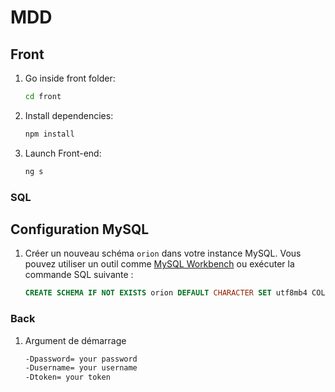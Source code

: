 # MDD 
  
## Front

1. Go inside front folder:
   
   ```bash
   cd front

2. Install dependencies:

   ```bash
   npm install

3. Launch Front-end:

   ```bash
   ng s

### SQL

## Configuration MySQL

1. Créer un nouveau schéma `orion` dans votre instance MySQL. Vous pouvez utiliser un outil comme [MySQL Workbench](https://www.mysql.com/products/workbench/) ou exécuter la commande SQL suivante :

   ```sql
   CREATE SCHEMA IF NOT EXISTS orion DEFAULT CHARACTER SET utf8mb4 COLLATE utf8mb4_unicode_ci;

### Back 

1. Argument de démarrage

   ```bash
   -Dpassword= your password
   -Dusername= your username
   -Dtoken= your token
